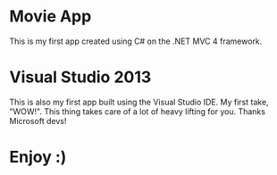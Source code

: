 # Movie App
This is my first app created using C# on the .NET MVC 4 framework.

# Visual Studio 2013
This is also my first app built using the Visual Studio IDE. My first take, "WOW!". This thing takes care of a lot of heavy lifting for you. Thanks Microsoft devs!

# Enjoy :)